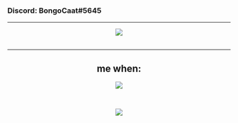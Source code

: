 ### Discord: BongoCaat#5645
<hr>
<p align="center">
    <img src=https://lanyard-profile-readme.vercel.app/api/519665547856576512?animated=true&borderRadius=12px&idleMessage=HELLO%20
/>
<br>
<br>
<hr>
<h2 align="center">me when:</h2>
<p align="center">
 	<img src="https://profile-counter.glitch.me/BongoCaat/count.svg"/>
</p>
<!--
<hr>
<h2 align="center">Profile Views:</h2>
<p align="center"><img src="https://gpvc.arturio.dev/BongoCaat" alt="BongoCaat"/></p>
<hr>
-->
<br>
</hr>
<p align="center">
    <img src=https://user-images.githubusercontent.com/102444425/208731601-cf2a1748-9182-4b11-a4f7-2b9ef52b9787.jpg
/>
